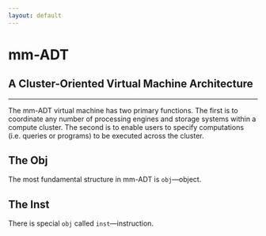 ```yaml
---
layout: default
---
```


# mm-ADT
## A Cluster-Oriented Virtual Machine Architecture

---

The mm-ADT virtual machine has two primary functions. The first is to coordinate any number of processing engines and storage systems within a compute cluster. The second is to enable users to specify computations (i.e. queries or programs) to be executed across the cluster.

## The Obj

The most fundamental structure in mm-ADT is `obj`&mdash;object.

## The Inst

There is special `obj` called `inst`&mdash;instruction.

